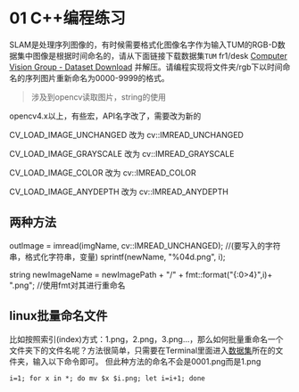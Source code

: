 <!--
 * @Author: zhanghao
 * @Date: 2022-10-09 20:43:26
 * @LastEditTime: 2022-10-09 21:35:51
 * @FilePath: /hao_slamstar/01HW/hw01.md
 * @Description: 
-->
# 01 C++编程练习

SLAM是处理序列图像的，有时候需要格式化图像名字作为输入TUM的RGB-D数据集中图像是根据时间命名的，请从下面链接下载数据集`TUM` fr1/desk [Computer Vision Group - Dataset Download](https://vision.in.tum.de/data/datasets/rgbd-dataset/download#) 并解压。请编程实现将文件夹/rgb下以时间命名的序列图片重新命名为0000-9999的格式。

> 涉及到opencv读取图片，string的使用


opencv4.x以上，有些宏，API名字改了，需要改为新的

CV_LOAD_IMAGE_UNCHANGED 改为 cv::IMREAD_UNCHANGED

CV_LOAD_IMAGE_GRAYSCALE  改为 cv::IMREAD_GRAYSCALE

CV_LOAD_IMAGE_COLOR    改为 cv::IMREAD_COLOR

CV_LOAD_IMAGE_ANYDEPTH   改为 cv::IMREAD_ANYDEPTH

## 两种方法 

 outImage = imread(imgName, cv::IMREAD_UNCHANGED);
            //(要写入的字符串，格式化字符串，变量)
            sprintf(newName, "%04d.png", i);

string newImageName = newImagePath + "/" + fmt::format("{:0>4}",i)+ ".png";  //使用fmt对其进行重命名         


## linux批量命名文件

比如按照索引(index)方式：1.png，2.png，3.png...，那么如何批量重命名一个文件夹下的文件名呢？方法很简单，只需要在Terminal里面进入[数据集](https://so.csdn.net/so/search?q=数据集&spm=1001.2101.3001.7020)所在的文件夹，输入以下命令即可。
但此种方法的命名不会是0001.png而是1.png

```shell
i=1; for x in *; do mv $x $i.png; let i=i+1; done
```

